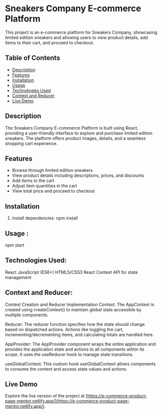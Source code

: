 # Sneakers Company E-commerce Platform

This project is an e-commerce platform for Sneakers Company, showcasing limited edition sneakers and allowing users to view product details, add items to their cart, and proceed to checkout.

## Table of Contents

- [Description](#description)
- [Features](#features)
- [Installation](#installation)
- [Usage](#usage)
- [Technologies Used](#technologies-used)
- [Context and Reducer](#context-and-reducer)
- [Live Demo](#live-demo)

## Description

The Sneakers Company E-commerce Platform is built using React, providing a user-friendly interface to explore and purchase limited edition sneakers. The platform offers product images, details, and a seamless shopping cart experience.

## Features

- Browse through limited edition sneakers
- View product details including descriptions, prices, and discounts
- Add items to the cart
- Adjust item quantities in the cart
- View total price and proceed to checkout

## Installation

1. Install dependencies:
   npm install

## Usage :

npm start

## Technologies Used:

React
JavaScript (ES6+)
HTML5/CSS3
React Context API for state management

## Context and Reducer:

Context Creation and Reducer Implementation
Context: The AppContext is created using createContext() to maintain global state accessible by multiple components.

Reducer: The reducer function specifies how the state should change based on dispatched actions. Actions like toggling the cart, incrementing/decrementing items, and calculating totals are handled here.

AppProvider: The AppProvider component wraps the entire application and provides the application state and actions to all components within its scope. It uses the useReducer hook to manage state transitions.

useGlobalContext: This custom hook useGlobalContext allows components to consume the context and access state values and actions.

## Live Demo

Explore the live version of the project at [https://e-commerce-product-page-mentor.netlify.app/](https://e-commerce-product-page-mentor.netlify.app/).
